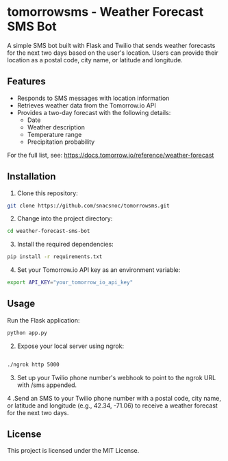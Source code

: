 # tomorrowsms - Weather Forecast SMS Bot

A simple SMS bot built with Flask and Twilio that sends weather forecasts for the next two days based on the user's location. 
Users can provide their location as a postal code, city name, or latitude and longitude.

## Features

- Responds to SMS messages with location information
- Retrieves weather data from the Tomorrow.io API
- Provides a two-day forecast with the following details:
  - Date
  - Weather description
  - Temperature range
  - Precipitation probability

For the full list, see: https://docs.tomorrow.io/reference/weather-forecast
## Installation

1. Clone this repository:

```bash
git clone https://github.com/snacsnoc/tomorrowsms.git
```
2. Change into the project directory:
```bash
cd weather-forecast-sms-bot
```
3. Install the required dependencies:
```bash
pip install -r requirements.txt
```
4. Set your Tomorrow.io API key as an environment variable:
```bash
export API_KEY="your_tomorrow_io_api_key"
```
## Usage
Run the Flask application:
```bash
python app.py
```
2. Expose your local server using ngrok:
```bash

./ngrok http 5000
```
3. Set up your Twilio phone number's webhook to point to the ngrok URL with /sms appended.

4 .Send an SMS to your Twilio phone number with a postal code, city name, or latitude and longitude (e.g., 42.34, -71.06) to receive a weather forecast for the next two days.

## License
This project is licensed under the MIT License.